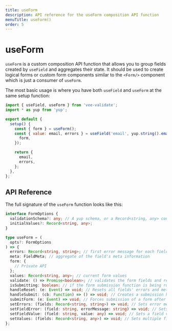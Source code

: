 ```yaml
---
title: useForm
description: API reference for the useForm composition API function
menuTitle: useForm()
order: 5
---
```


# useForm

`useForm` is a custom composition API function that allows you to group fields created by `useField` and aggregates their state. It should be used to create logical forms or custom form components similar to the `<Form/>` component which is just a consumer of `useForm`.

The most basic usage is where you have both `useField` and `useForm` at the same setup function:

```js
import { useField, useForm } from 'vee-validate';
import * as yup from 'yup';

export default {
  setup() {
    const { form } = useForm();
    const { value: email, errors } = useField('email', yup.string().email().required(), {
      form,
    });

    return {
      email,
      errors,
    };
  },
};
```

## API Reference

The full signature of the `useForm` function looks like this:

```typescript
interface FormOptions {
  validationSchema?: any; // A yup schema, or a Record<string, any> containing valid rules as `useField`
  initialValues?: Record<string, any>;
}

type useForm = (
  opts?: FormOptions
) => {
  errors: Record<string, string>; // first error message for each field
  meta: FieldMeta; // aggregate of the field's meta information
  form: {
    // Private API
  };
  values: Record<string, any>; // current form values
  validate: () => Promise<boolean>; // validates the form fields and returns the overall result
  isSubmitting: boolean; // if the form submission function is being run
  handleReset: (e: Event) => void; // Resets all fields' errors and meta
  handleSubmit: (cb: Function) => () => void; // Creates a submission handler that calls the cb only after successful validation with the form values
  submitForm: (e: Event) => void; // Forces submission of a form after successful validation (calls e.target.submit())
  setErrors: (fields: Record<string, string>) => void; // Sets error messages for fields
  setFieldError: (field: string, errorMessage: string) => void; // Sets an error message for a field
  setFieldValue: (field: string, value: any) => void; // Sets a field value
  setValues: (fields: Record<string, any>) => void; // Sets multiple fields values
};
```
